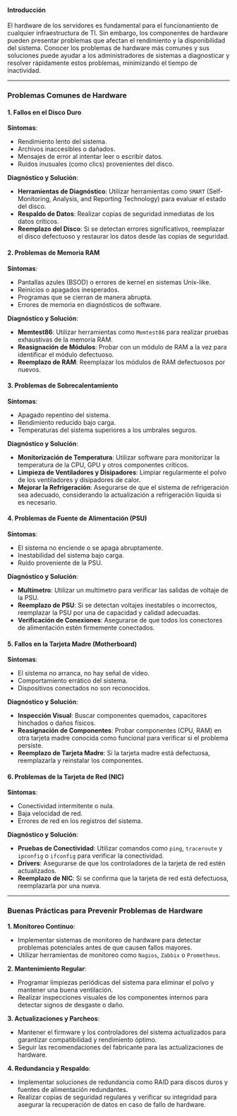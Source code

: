 
#### Introducción

El hardware de los servidores es fundamental para el funcionamiento de cualquier infraestructura de TI. Sin embargo, los componentes de hardware pueden presentar problemas que afectan el rendimiento y la disponibilidad del sistema. Conocer los problemas de hardware más comunes y sus soluciones puede ayudar a los administradores de sistemas a diagnosticar y resolver rápidamente estos problemas, minimizando el tiempo de inactividad.

---

### Problemas Comunes de Hardware

#### 1. Fallos en el Disco Duro

**Síntomas**:
- Rendimiento lento del sistema.
- Archivos inaccesibles o dañados.
- Mensajes de error al intentar leer o escribir datos.
- Ruidos inusuales (como clics) provenientes del disco.

**Diagnóstico y Solución**:
- **Herramientas de Diagnóstico**: Utilizar herramientas como `SMART` (Self-Monitoring, Analysis, and Reporting Technology) para evaluar el estado del disco.
- **Respaldo de Datos**: Realizar copias de seguridad inmediatas de los datos críticos.
- **Reemplazo del Disco**: Si se detectan errores significativos, reemplazar el disco defectuoso y restaurar los datos desde las copias de seguridad.

#### 2. Problemas de Memoria RAM

**Síntomas**:
- Pantallas azules (BSOD) o errores de kernel en sistemas Unix-like.
- Reinicios o apagados inesperados.
- Programas que se cierran de manera abrupta.
- Errores de memoria en diagnósticos de software.

**Diagnóstico y Solución**:
- **Memtest86**: Utilizar herramientas como `Memtest86` para realizar pruebas exhaustivas de la memoria RAM.
- **Reasignación de Módulos**: Probar con un módulo de RAM a la vez para identificar el módulo defectuoso.
- **Reemplazo de RAM**: Reemplazar los módulos de RAM defectuosos por nuevos.

#### 3. Problemas de Sobrecalentamiento

**Síntomas**:
- Apagado repentino del sistema.
- Rendimiento reducido bajo carga.
- Temperaturas del sistema superiores a los umbrales seguros.

**Diagnóstico y Solución**:
- **Monitorización de Temperatura**: Utilizar software para monitorizar la temperatura de la CPU, GPU y otros componentes críticos.
- **Limpieza de Ventiladores y Disipadores**: Limpiar regularmente el polvo de los ventiladores y disipadores de calor.
- **Mejorar la Refrigeración**: Asegurarse de que el sistema de refrigeración sea adecuado, considerando la actualización a refrigeración líquida si es necesario.

#### 4. Problemas de Fuente de Alimentación (PSU)

**Síntomas**:
- El sistema no enciende o se apaga abruptamente.
- Inestabilidad del sistema bajo carga.
- Ruido proveniente de la PSU.

**Diagnóstico y Solución**:
- **Multímetro**: Utilizar un multímetro para verificar las salidas de voltaje de la PSU.
- **Reemplazo de PSU**: Si se detectan voltajes inestables o incorrectos, reemplazar la PSU por una de capacidad y calidad adecuadas.
- **Verificación de Conexiones**: Asegurarse de que todos los conectores de alimentación estén firmemente conectados.

#### 5. Fallos en la Tarjeta Madre (Motherboard)

**Síntomas**:
- El sistema no arranca, no hay señal de video.
- Comportamiento errático del sistema.
- Dispositivos conectados no son reconocidos.

**Diagnóstico y Solución**:
- **Inspección Visual**: Buscar componentes quemados, capacitores hinchados o daños físicos.
- **Reasignación de Componentes**: Probar componentes (CPU, RAM) en otra tarjeta madre conocida como funcional para verificar si el problema persiste.
- **Reemplazo de Tarjeta Madre**: Si la tarjeta madre está defectuosa, reemplazarla y reinstalar los componentes.

#### 6. Problemas de la Tarjeta de Red (NIC)

**Síntomas**:
- Conectividad intermitente o nula.
- Baja velocidad de red.
- Errores de red en los registros del sistema.

**Diagnóstico y Solución**:
- **Pruebas de Conectividad**: Utilizar comandos como `ping`, `traceroute` y `ipconfig` o `ifconfig` para verificar la conectividad.
- **Drivers**: Asegurarse de que los controladores de la tarjeta de red estén actualizados.
- **Reemplazo de NIC**: Si se confirma que la tarjeta de red está defectuosa, reemplazarla por una nueva.

---

### Buenas Prácticas para Prevenir Problemas de Hardware

**1. Monitoreo Continuo**:
- Implementar sistemas de monitoreo de hardware para detectar problemas potenciales antes de que causen fallos mayores.
- Utilizar herramientas de monitoreo como `Nagios`, `Zabbix` o `Prometheus`.

**2. Mantenimiento Regular**:
- Programar limpiezas periódicas del sistema para eliminar el polvo y mantener una buena ventilación.
- Realizar inspecciones visuales de los componentes internos para detectar signos de desgaste o daño.

**3. Actualizaciones y Parcheos**:
- Mantener el firmware y los controladores del sistema actualizados para garantizar compatibilidad y rendimiento óptimo.
- Seguir las recomendaciones del fabricante para las actualizaciones de hardware.

**4. Redundancia y Respaldo**:
- Implementar soluciones de redundancia como RAID para discos duros y fuentes de alimentación redundantes.
- Realizar copias de seguridad regulares y verificar su integridad para asegurar la recuperación de datos en caso de fallo de hardware.
